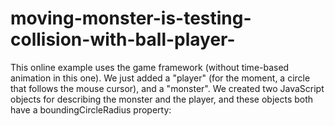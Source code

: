 # moving-monster-is-testing-collision-with-ball-player-
This online example uses the game framework (without time-based animation in this one). We just added a "player" (for the moment, a circle that follows the mouse cursor), and a "monster". We created two JavaScript objects for describing the monster and the player, and these objects both have a boundingCircleRadius property:
